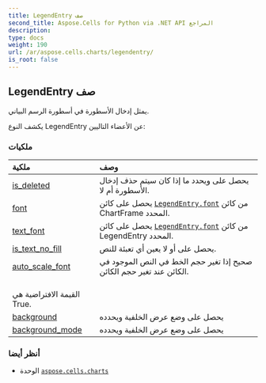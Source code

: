 ```yaml
---
title: LegendEntry صف
second_title: Aspose.Cells for Python via .NET API المراجع
description:
type: docs
weight: 190
url: /ar/aspose.cells.charts/legendentry/
is_root: false
---
```

##  LegendEntry صف
يمثل إدخال الأسطورة في أسطورة الرسم البياني.



يكشف النوع LegendEntry عن الأعضاء التاليين:

###  ملكيات
| ملكية| وصف|
| :- | :- |
| [is_deleted](/cells/python-net/ar/aspose.cells.charts/legendentry/is_deleted) | يحصل على ويحدد ما إذا كان سيتم حذف إدخال الأسطورة أم لا.|
| [font](/cells/python-net/ar/aspose.cells.charts/legendentry/font) |يحصل على كائن [`LegendEntry.font`](/cells/python-net/ar/aspose.cells.charts/legendentry#font) من كائن ChartFrame المحدد.|
| [text_font](/cells/python-net/ar/aspose.cells.charts/legendentry/text_font) | يحصل على كائن [`LegendEntry.font`](/cells/python-net/ar/aspose.cells.charts/legendentry#font) من كائن LegendEntry المحدد.|
| [is_text_no_fill](/cells/python-net/ar/aspose.cells.charts/legendentry/is_text_no_fill) | يحصل على أو لا يعين أي تعبئة للنص.|
| [auto_scale_font](/cells/python-net/ar/aspose.cells.charts/legendentry/auto_scale_font) | صحيح إذا تغير حجم الخط في النص الموجود في الكائن عند تغير حجم الكائن.<br/> القيمة الافتراضية هي True.|
| [background](/cells/python-net/ar/aspose.cells.charts/legendentry/background) | يحصل على وضع عرض الخلفية ويحدده|
| [background_mode](/cells/python-net/ar/aspose.cells.charts/legendentry/background_mode) | يحصل على وضع عرض الخلفية ويحدده|



###  أنظر أيضا
* الوحدة [`aspose.cells.charts`](..)
